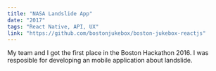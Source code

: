 ```yaml
---
title: "NASA Landslide App"
date: "2017"
tags: "React Native, API, UX"
link: "https://github.com/bostonjukebox/boston-jukebox-reactjs"
---
```


My team and I got the first place in the Boston Hackathon 2016. I was resposible for developing an mobile application about landslide.
